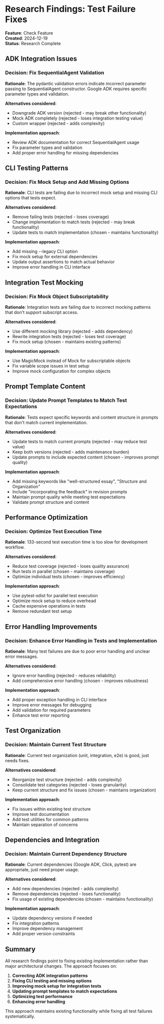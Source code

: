 # Research Findings: Test Failure Fixes

**Feature**: Check Feature  
**Created**: 2024-12-19  
**Status**: Research Complete  

## ADK Integration Issues

### Decision: Fix SequentialAgent Validation
**Rationale**: The pydantic validation errors indicate incorrect parameter passing to SequentialAgent constructor. Google ADK requires specific parameter types and validation.

**Alternatives considered**:
- Downgrade ADK version (rejected - may break other functionality)
- Mock ADK completely (rejected - loses integration testing value)
- Custom wrapper (rejected - adds complexity)

**Implementation approach**:
- Review ADK documentation for correct SequentialAgent usage
- Fix parameter types and validation
- Add proper error handling for missing dependencies

## CLI Testing Patterns

### Decision: Fix Mock Setup and Add Missing Options
**Rationale**: CLI tests are failing due to incorrect mock setup and missing CLI options that tests expect.

**Alternatives considered**:
- Remove failing tests (rejected - loses coverage)
- Change implementation to match tests (rejected - may break functionality)
- Update tests to match implementation (chosen - maintains functionality)

**Implementation approach**:
- Add missing --legacy CLI option
- Fix mock setup for external dependencies
- Update output assertions to match actual behavior
- Improve error handling in CLI interface

## Integration Test Mocking

### Decision: Fix Mock Object Subscriptability
**Rationale**: Integration tests are failing due to incorrect mocking patterns that don't support subscript access.

**Alternatives considered**:
- Use different mocking library (rejected - adds dependency)
- Rewrite integration tests (rejected - loses test coverage)
- Fix mock setup (chosen - maintains existing patterns)

**Implementation approach**:
- Use MagicMock instead of Mock for subscriptable objects
- Fix variable scope issues in test setup
- Improve mock configuration for complex objects

## Prompt Template Content

### Decision: Update Prompt Templates to Match Test Expectations
**Rationale**: Tests expect specific keywords and content structure in prompts that don't match current implementation.

**Alternatives considered**:
- Update tests to match current prompts (rejected - may reduce test value)
- Keep both versions (rejected - adds maintenance burden)
- Update prompts to include expected content (chosen - improves prompt quality)

**Implementation approach**:
- Add missing keywords like "well-structured essay", "Structure and Organization"
- Include "incorporating the feedback" in revision prompts
- Maintain prompt quality while meeting test expectations
- Validate prompt structure and content

## Performance Optimization

### Decision: Optimize Test Execution Time
**Rationale**: 133-second test execution time is too slow for development workflow.

**Alternatives considered**:
- Reduce test coverage (rejected - loses quality assurance)
- Run tests in parallel (chosen - maintains coverage)
- Optimize individual tests (chosen - improves efficiency)

**Implementation approach**:
- Use pytest-xdist for parallel test execution
- Optimize mock setup to reduce overhead
- Cache expensive operations in tests
- Remove redundant test setup

## Error Handling Improvements

### Decision: Enhance Error Handling in Tests and Implementation
**Rationale**: Many test failures are due to poor error handling and unclear error messages.

**Alternatives considered**:
- Ignore error handling (rejected - reduces reliability)
- Add comprehensive error handling (chosen - improves robustness)

**Implementation approach**:
- Add proper exception handling in CLI interface
- Improve error messages for debugging
- Add validation for required parameters
- Enhance test error reporting

## Test Organization

### Decision: Maintain Current Test Structure
**Rationale**: Current test organization (unit, integration, e2e) is good, just needs fixes.

**Alternatives considered**:
- Reorganize test structure (rejected - adds complexity)
- Consolidate test categories (rejected - loses granularity)
- Keep current structure and fix issues (chosen - maintains organization)

**Implementation approach**:
- Fix issues within existing test structure
- Improve test documentation
- Add test utilities for common patterns
- Maintain separation of concerns

## Dependencies and Integration

### Decision: Maintain Current Dependency Structure
**Rationale**: Current dependencies (Google ADK, Click, pytest) are appropriate, just need proper usage.

**Alternatives considered**:
- Add new dependencies (rejected - adds complexity)
- Remove dependencies (rejected - loses functionality)
- Fix usage of existing dependencies (chosen - maintains functionality)

**Implementation approach**:
- Update dependency versions if needed
- Fix integration patterns
- Improve dependency management
- Add proper version constraints

## Summary

All research findings point to fixing existing implementation rather than major architectural changes. The approach focuses on:

1. **Correcting ADK integration patterns**
2. **Fixing CLI testing and missing options**
3. **Improving mock setup for integration tests**
4. **Updating prompt templates to match expectations**
5. **Optimizing test performance**
6. **Enhancing error handling**

This approach maintains existing functionality while fixing all test failures systematically.
